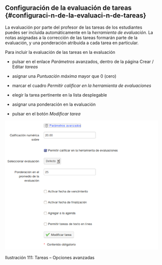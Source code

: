 ## Configuración de la evaluación de tareas {#configuraci-n-de-la-evaluaci-n-de-tareas}

La evaluación por parte del profesor de las tareas de los estudiantes puedes ser incluida automáticamente en la _herramienta de evaluación._ La notas asignadas a la corrección de las tareas formarán parte de la evaluación, y una ponderación atribuida a cada tarea en particular.

Para incluir la evaluación de las tareas en la evaluación

*   pulsar en el enlace _Parámetros_ avanzados, dentro de la página Crear / Editar _tareas_

*   asignar una _Puntuación máxima_ mayor que 0 (cero)

*   marcar el cuadro _Permitir calificar en la herramienta de evaluaciones_

*   elegir la tarea pertinente en la lista desplegable

*   asignar una ponderación en la evaluación

*   pulsar en el botón _Modificar tarea_

![](../assets/graficos93.png)

Ilustración 111: Tareas – Opciones avanzadas